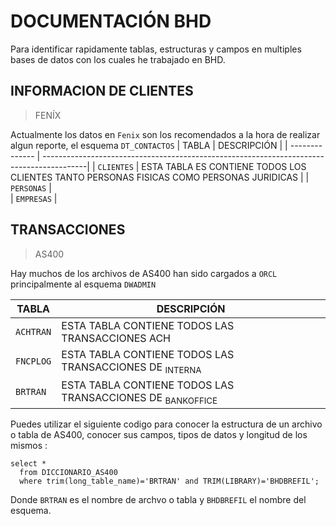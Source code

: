# DOCUMENTACIÓN BHD 
Para identificar rapidamente tablas, estructuras y campos en multiples bases de datos con los cuales he trabajado en BHD.


## INFORMACION DE CLIENTES
> FENÍX

Actualmente los datos en `Fenix` son los recomendados a la hora de realizar algun reporte, el esquema `DT_CONTACTOS`
| TABLA          | DESCRIPCIÓN                                                                              |
| -------------- | -----------------------------------------------------------------------------------------|
| `CLIENTES`     | ESTA TABLA ES CONTIENE TODOS LOS CLIENTES TANTO PERSONAS FISICAS COMO PERSONAS JURIDICAS |
| `PERSONAS`     |                                                     
| `EMPRESAS`     |



## TRANSACCIONES  
> AS400

Hay muchos de los archivos de AS400 han sido cargados a `ORCL` principalmente al esquema `DWADMIN` 

| TABLA          | DESCRIPCIÓN                                                                              |
| -------------- | -----------------------------------------------------------------------------------------|
| `ACHTRAN`      | ESTA TABLA CONTIENE TODOS LAS TRANSACCIONES ACH                                          |
| `FNCPLOG`      | ESTA TABLA CONTIENE TODOS LAS TRANSACCIONES DE <sub> INTERNA </sub>                      |                                                      
| `BRTRAN`       | ESTA TABLA CONTIENE TODOS LAS TRANSACCIONES DE <sub> BANKOFFICE </sub>                   |


Puedes utilizar el siguiente codigo para conocer la estructura de un archivo o tabla de AS400, conocer sus campos, tipos de datos y longitud de los mismos : 

```
select * 
  from DICCIONARIO_AS400
  where trim(long_table_name)='BRTRAN' and TRIM(LIBRARY)='BHDBREFIL';
```

Donde `BRTRAN` es el nombre de archvo o tabla y `BHDBREFIL` el  nombre del esquema.



